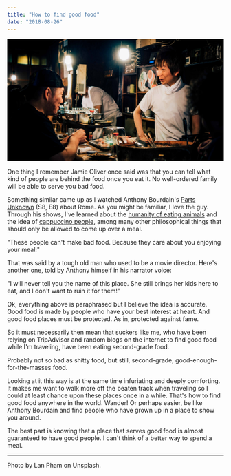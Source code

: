 ```yaml
---
title: "How to find good food"
date: "2018-08-26"
---
```


![japanese restaurant where to find good food nick ang blog](images/lan-pham-132875-unsplash.jpg)

One thing I remember Jamie Oliver once said was that you can tell what kind of people are behind the food once you eat it. No well-ordered family will be able to serve you bad food.

Something similar came up as I watched Anthony Bourdain's [Parts Unknown](https://en.wikipedia.org/wiki/Anthony_Bourdain:_Parts_Unknown) (S8, E8) about Rome. As you might be familiar, I love the guy. Through his shows, I've learned about the [humanity of eating animals](https://www.nickang.com/killing-meat/) and the idea of [cappuccino people](https://www.nickang.com/cappuccino-people/), among many other philosophical things that should only be allowed to come up over a meal.

"These people can't make bad food. Because they care about you enjoying your meal!"

That was said by a tough old man who used to be a movie director. Here's another one, told by Anthony himself in his narrator voice:

"I will never tell you the name of this place. She still brings her kids here to eat, and I don't want to ruin it for them!"

Ok, everything above is paraphrased but I believe the idea is accurate. Good food is made by people who have your best interest at heart. And good food places must be protected. As in, protected against fame.

So it must necessarily then mean that suckers like me, who have been relying on TripAdvisor and random blogs on the internet to find good food while I'm traveling, have been eating second-grade food.

Probably not so bad as shitty food, but still, second-grade, good-enough-for-the-masses food.

Looking at it this way is at the same time infuriating and deeply comforting. It makes me want to walk more off the beaten track when traveling so I could at least chance upon these places once in a while. That's how to find good food anywhere in the world. Wander! Or perhaps easier, be like Anthony Bourdain and find people who have grown up in a place to show you around.

The best part is knowing that a place that serves good food is almost guaranteed to have good people. I can't think of a better way to spend a meal.

* * *

Photo by Lan Pham on Unsplash.

